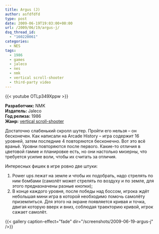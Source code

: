 ```yaml
---
title: Argus (J)
author: asfdfdfd
type: post
date: 2009-06-19T19:03:00+00:00
url: /2009/06/19/argus-j/
dsq_thread_id:
  - "160220061"
categories:
  - NES
tags:
  - 1986
  - games
  - jaleco
  - nes
  - nmk
  - vertical scroll-shooter
  - third-party video
---
```

{{< youtube OTLp349Xppw >}}

**Разработчик:** NMK  
**Издатель:** Jaleco  
**Год релиза:** 1986  
**Жанр:** [vertical scroll-shooter][1]

Достаточно слабенький скролл шутер. Пройти его нельзя – он бесконечен. Как написали на Arcade History – игра содержит 16 уровней, затем последние 4 повторяются бесконечно. Вот это всё враньё. Уровни повторяются после первого. Какие-то отличия в цветовой гамме и планировке есть, но они настолько мизерны, что требуется усилие воли, чтобы их считать за отличия.

Интересных фишек в игре ровно две штуки:

  1. Power ups лежат на земле и чтобы их подобрать, надо стрелять по ним бомбами (самолёт может стрелять по воздуху и по земле, для этого предназначены разные кнопки);
  2. В конце каждого уровня, после победы над боссом, игрока ждёт небольшая мини игра в которой необходимо помочь самолёту приземлиться. Для этого на экране появляется кривая и точка, двигая которую вверх и вниз, соблюдая траекторию кривой, игрок сажает самолёт.

<!--more-->

{{< gallery caption-effect="fade" dir="/screenshots/2009-06-19-argus-j" />}}

 [1]: http://en.wikipedia.org/wiki/Shoot_%27em_up#Scrolling_shooters
